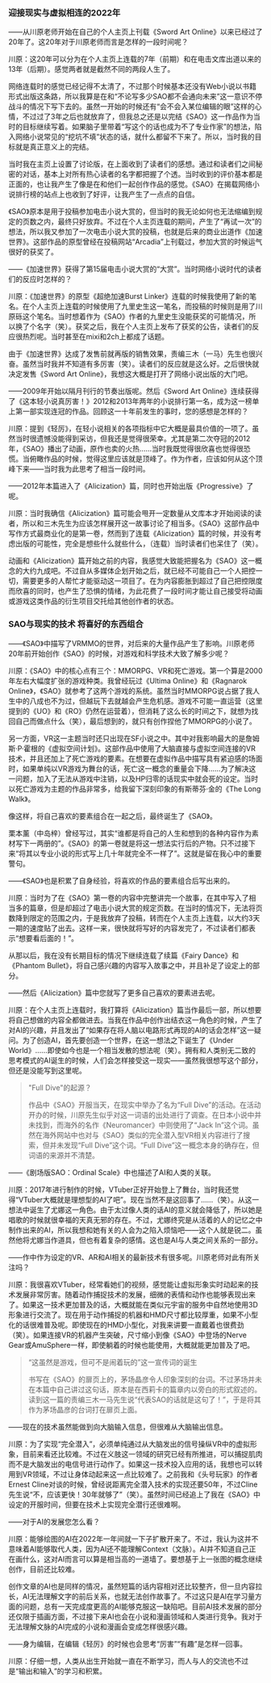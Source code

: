 ### 迎接现实与虚拟相连的2022年

——从川原老师开始在自己的个人主页上刊载《Sword Art Online》以来已经过了20年了。这20年对于川原老师而言是怎样的一段时间呢？

川原：这20年可以分为在个人主页上连载的7年（前期）和在电击文库出道以来的13年（后期）。感觉两者就是截然不同的两段人生了。

网络连载时的感觉已经记得不太清了，不过那个时候基本还没有Web小说以书籍形式出版这条路，所以我算是在和“不论写多少SAO都不会通向未来”这一意识不停战斗的情况下写下去的。虽然一开始的时候还有“会不会入某位编辑的眼”这样的心情，不过过了3年之后也就放弃了，但我总之还是以完结《SAO》这一作品作为当时的目标继续写着。如果脑子里带着“写这个的话也成为不了专业作家”的想法，陷入网络小说常见的“挖坑不填”状态的话，就什么都留不下来了。所以，当时我的目标就是真正意义上的完结。

当时我在主页上设置了讨论版，在上面收到了读者们的感想。通过和读者们之间秘密的对话，基本上对所有热心读者的名字都把握了个透。当时收到的评价基本都是正面的，也让我产生了像是在和他们一起创作作品的感觉。《SAO》在揭载网络小说排行榜的站点上也收到了好评，让我产生了一点点的自信。

《SAO》原本是用于投稿参加电击小说大赏的，但当时的我无论如何也无法缩编到规定的页数之内，最终只好放弃。不过在个人主页连载的期间，产生了“再试一次”的想法，所以我又参加了一次电击小说大赏的投稿，也就是后来的商业出道作《加速世界》。这部作品的原型曾经在投稿网站“Arcadia”上刊载过，参加大赏的时候运气很好的获奖了。

——《加速世界》获得了第15届电击小说大赏的“大赏”。当时网络小说时代的读者们的反应时怎样的？

川原：《加速世界》的原型《超绝加速Burst Linker》连载的时候我使用了新的笔名。在个人主页上连载的时候使用了九里史生这一笔名，而投稿的时候则是用了川原砾这个笔名。当时想着作为《SAO》作者的九里史生没能获奖的可能情况，所以换了个名字（笑）。获奖之后，我在个人主页上发布了获奖的公告，读者们的反应很热烈呢。当时甚至在mixi和2ch上都成了话题。

由于《加速世界》达成了发售前就再版的销售效果，责编三木（一马）先生也很兴奋。虽然当时我并不知道有多厉害（笑）。读者们的反应就是这么好。之后很快就决定发售《Sword Art Online》，我想这大概是打开了网络小说出版的大门吧。

——2009年开始以隔月刊行的节奏出版呢。然后《Sword Art Online》连续获得了《这本轻小说真厉害！》2012和2013年两年的小说排行第一名，成为这一榜单上第一部实现连冠的作品。回顾这一十年前发生的事时，您的感想是怎样的？

川原：提到《轻厉》，在轻小说相关的各项指标中它大概是最具价值的一项了。虽然当时很遗憾没能得到采访，但我还是觉得很荣幸。尤其是第二次夺冠的2012年，《SAO》播出了动画，原作也卖的火热……当时我既觉得很欣喜也觉得很恐慌。当俯瞰作品的时候，觉得这里应该就是顶峰了。作为作者，应该如何从这个顶峰下来——当时我为此思考了相当一段时间。

——2012年本篇进入了《Alicization》篇，同时也开始出版《Progressive》了呢。

川原：当时我确信《Alicization》篇可能会甩开一定数量从文库本才开始阅读的读者，所以和三木先生为应该怎样展开这一故事讨论了相当多。《SAO》这部作品中写作方式最商业化的是第一卷，然而到了连载《Alicization》篇的时候，并没有考虑出版的可能性，完全是想些什么就些什么，（连载）当时读者们也呆住了（笑）。

动画和《Alicization》篇开始之前的内容，我感觉大致能把握名为《SAO》这一概念的大约九成吧。不过自从多媒体企划开始之后，就已经不可能自己一个人把控一切，需要更多的人帮忙才能驱动这一项目了。在为内容膨胀到超过了自己把控限度而欣喜的同时，也产生了恐惧的情绪，为此花费了一段时间才能让自己接受将动画或游戏这类作品的衍生项目交托给其他创作者的状态。

### SAO与现实的技术 将喜好的东西组合

——《SAO》中描写了VRMMO的世界，对后来的大量作品产生了影响。川原老师20年前开始创作《SAO》的时候，对游戏和科学技术大致了解多少呢？

川原：《SAO》中的核心点有三个：MMORPG、VR和死亡游戏。第一个算是2000年左右大幅度扩张的游戏种类。我曾经玩过《Ultima Online》和《Ragnarok Online》，《SAO》就参考了这两个游戏的系统。虽然当时MMORPG说占据了我人生中的八成也不为过，但越玩下去就越会产生危机感。游戏不可能一直运营（这里提到的《UO》和《RO》仍然在运营着），但消耗了这么长的时间之下，就想为找回自己而做点什么（笑），最后想到的，就只有创作捏他了MMORPG的小说了。

另一方面，VR这一主题当时还只出现在SF小说之中。其中对我影响最大的是詹姆斯·P·霍根的《虚拟空间计划》。这部作品中使用了大脑直接与虚拟空间连接的VR技术，并且还加上了死亡游戏的要素。在想要在虚拟作品中描写具有紧迫感的场面时，如果单纯以VR游戏为舞台的话，死亡这一概念的重量会下降……为了解决这一问题，加入了无法从游戏中注销，以及HP归零的话现实中就会死的设定。当时以死亡游戏为主题的作品非常多，给我留下深刻印象的有斯蒂芬·金的《The Long Walk》。

像这样，将自己喜欢的要素组合在一起之后，最终诞生了《SAO》。

栗本薰（中岛梓）曾经写过，其实“谁都是将自己的人生和想到的各种内容作为素材写下一两册的”。《SAO》的第一卷就是将这一想法实行后的产物。只不过接下来“将其以专业小说的形式写上几十年就完全不一样了”。这就是留在我心中的重要警句。

——《SAO》也是积累了自身经验，将喜欢的作品的要素组合后写出来的。

川原：当时为了在《SAO》第一卷的内容中完整讲完一个故事，在其中写入了相当多的篇章，但是却超过了电击小说大赏的规定页数。在当时的情况下，无法将页数降到限定的范围之内，于是我放弃了投稿，转而在个人主页上连载，以大约3天一期的速度贴了出去。这样一来，很快就将写好的内容发完了，不过读者们都表示“想要看后面的！”。

从那以后，我在没有长期目标的情况下继续连载了续篇《Fairy Dance》和《Phantom Bullet》，将自己感兴趣的内容写入故事之中，并且补足了设定上的部分。

——然后《Alicization》篇中您就写了更多自己喜欢的要素进去呢。

川原：在个人主页上连载时，我打算将《Alicization》篇当作最后一部，所以想要将自己想做的内容全都做进去。当我在作品中创作出结衣这一角色的时候，产生了对AI的兴趣，并且发出了“如果存在将人脑以电路形式再现的AI的话会怎样”这一疑问。为了创造AI，首先要创造一个世界，在这一想法之下诞生了《Under World》……即使如今也是一个相当发散的想法呢（笑）。拥有和人类别无二致的思考模式的AI诞生的时候，人们会怎样接受这一现实——虽然我很想写这个部分，但还是没能写到这里呢。

> "Full Dive"的起源？
> 
> 作品中《SAO》开服当天，在现实中举办了名为“Full Dive”的活动。在活动开办的时候，川原先生似乎对这一词语的出处进行了调查。在日本小说中并未找到，而海外的名作《Neuromancer》中则使用了“Jack In”这个词。虽然在海外网站中也对与《SAO》类似的完全潜入型VR相关内容进行了搜索，但并未发现“Full Dive”这个词。“Full Dive”这一概念本身的确存在，但词语的来源并不清楚。

——《剧场版SAO：Ordinal Scale》中也描述了AI和人类的关联。

川原：2017年进行制作的时候，VTuber正好开始登上了舞台，当时我还觉得“VTuber大概就是理想型的AI了吧”。现在当然不是这回事了……（笑）。从这一想法中诞生了尤娜这一角色。由于太过像人类的话AI的意义就会降低了，所以她是唱歌的时候就很幸福的天真无邪的存在。不过，尤娜终究是从活着的人的记忆之中制作出来的AI，所以我想和她有关的人会为之陷入烦恼吧——这个人就是锐二。虽然他将尤娜当作道具，但也有着复杂的感情。这也是AI与人类之间关系的一部分。

——作中作为设定的VR、AR和AI相关的最新技术有很多呢。川原老师对此有所关注吗？

川原：我很喜欢VTuber，经常看她们的视频，感觉能让虚拟形象实时动起来的技术发展非常厉害。随着动作捕捉技术的发展，细微的表情和动作也能够表现出来了。如果这一技术更加普及的话，大概就能在类似元宇宙的服务中自然地使用3D形象进行交流了。现在用于动作捕捉的机器和HMD尺寸都比较厚重，如果不小型化的话很难普及呢。即使现在的HMD小型化，对我来讲要一直戴着也很费劲（笑）。如果连接VR的机器产生突破，尺寸缩小到像《SAO》中登场的Nerve Gear或AmuSphere一样，即使躺着的时候也能使用，大概就能更加普及了吧。

> “这虽然是游戏，但可不是闹着玩的”这一宣传词的诞生
>
> 书写在《SAO》的扉页上的，茅场晶彦令人印象深刻的台词。不过茅场并未在本篇中自己讲过这句话，原本是在西莉卡的篇章内以旁白的形式叙述的。读到这一篇的责编三木一马先生说“代表SAO的话就是这句了！”，于是将其作为茅场晶彦的台词打在扉页上面。

——现在的技术虽然能做到向大脑输入信息，但很难从大脑输出信息。

川原：为了实现“完全潜入”，必须单纯通过从大脑发出的信号操纵VR中的虚拟形象，目前来看还比较难。不过在义肢这一领域的研究已经有所推进，可以捕捉肌肉而不是大脑发出的电信号进行动作了。如果这一技术投入应用的话，我想也可以转用到VR领域，不过让身体动起来这一点比较难了。之前我和《头号玩家》的作者Ernest Cline对谈的时候，曾经说距离完全潜入技术的实现还要50年，不过Cline先生说“不，应该更快！30年就够了”（笑）。虽然时间已经追上了我在《SAO》中设定的开服时间，但要在技术上实现完全潜行还很难啊。

——对于AI的发展您怎么看？

川原：能够绘图的AI在2022年一年间就一下子扩散开来了。不过，我认为这并不意味着AI能够取代人类，因为AI还不能理解Context（文脉）。AI并不知道自己正在画什么，这对AI而言可以算是相当高的一道墙了。要想基于上一张图的概念继续创作，目前还比较难。

创作文章的AI也是同样的情况，虽然短篇的话内容相对还比较整齐，但一旦内容拉长，AI无法理解文字的前后关系，也就无法创作故事了。不过这只是AI在学习量方面的问题，总有一天完成度更高的AI能够克服这一缺陷吧。目前AI技术发展的部分还仅限于插画方面，不过接下来AI也会在小说和漫画领域和人类进行竞争。我对于无法理解文脉的AI完成的小说和漫画会变成怎样很感兴趣。

——身为编辑，在编辑《轻厉》的时候也会思考“厉害”“有趣”是怎样一回事。

川原：仔细一想，人类从出生开始就一直在不断学习，而人与人的交流也不过是“输出和输入”的学习和积累。

